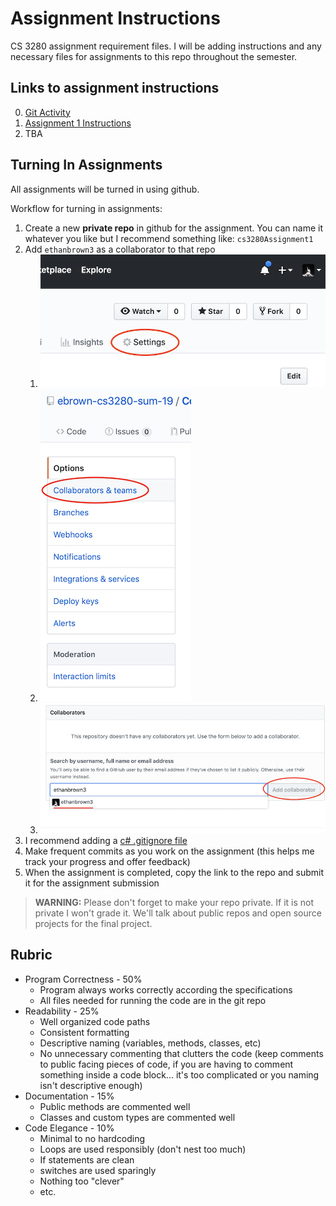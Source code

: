 # Assignment Instructions #

CS 3280 assignment requirement files. I will be adding instructions and any necessary files for assignments to this repo throughout the semester.

## Links to assignment instructions ##

0. [Git Activity](GitActivity.md)
1. [Assignment 1 Instructions](Assignment1.md)
2. TBA

## Turning In Assignments ##

All assignments will be turned in using github.

Workflow for turning in assignments:

1. Create a new **private repo** in github for the assignment. You can name it whatever you like but I recommend something like: `cs3280Assignment1`
2. Add `ethanbrown3` as a collaborator to that repo
   1. ![settings](images/repo-settings.png)
   2. ![collaborators](images/repo-collaborators.png)
   3. ![add collaborator](images/repo-add-collaborator.png)
3. I recommend adding a [c# .gitignore file](https://www.gitignore.io/api/csharp)
4. Make frequent commits as you work on the assignment (this helps me track your progress and offer feedback)
5. When the assignment is completed, copy the link to the repo and submit it for the assignment submission

> **WARNING:** Please don't forget to make your repo private. If it is not private I won't grade it. We'll talk about public repos and open source projects for the final project.

## Rubric ##



* Program Correctness - 50%
  * Program always works correctly according the specifications
  * All files needed for running the code are in the git repo
* Readability - 25%
  * Well organized code paths
  *  Consistent formatting
  * Descriptive naming (variables, methods, classes, etc)
  * No unnecessary commenting that clutters the code (keep comments to public facing pieces of code, if you are having to comment something inside a code block... it's too complicated or you naming isn't descriptive enough)
* Documentation - 15%
  * Public methods are commented well
  * Classes and custom types are commented well
* Code Elegance - 10%
  * Minimal to no hardcoding
  * Loops are used responsibly (don't nest too much)
  * If statements are clean
  * switches are used sparingly
  * Nothing too "clever"
  * etc.
